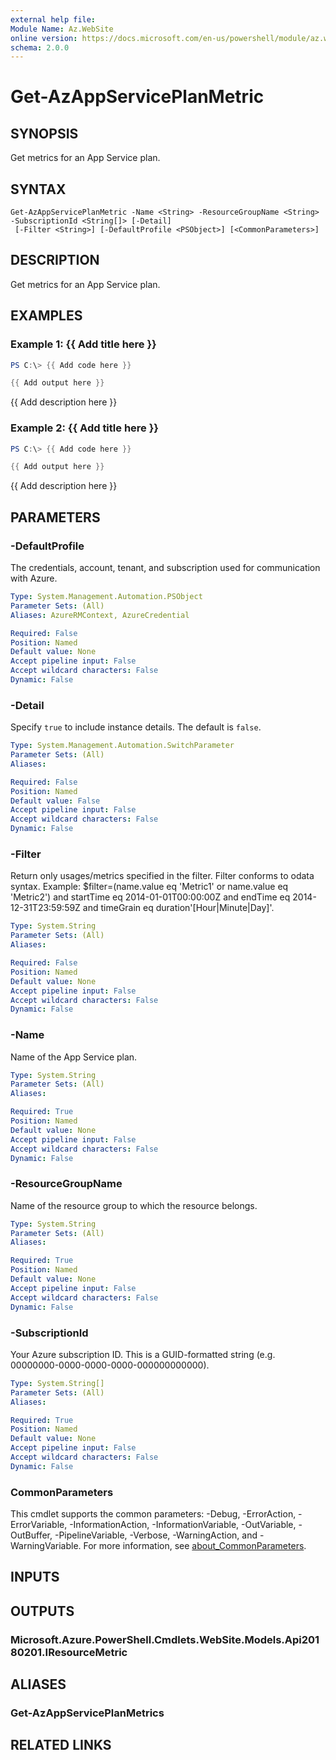 ```yaml
---
external help file:
Module Name: Az.WebSite
online version: https://docs.microsoft.com/en-us/powershell/module/az.website/get-azappserviceplanmetric
schema: 2.0.0
---
```


# Get-AzAppServicePlanMetric

## SYNOPSIS
Get metrics for an App Service plan.

## SYNTAX

```
Get-AzAppServicePlanMetric -Name <String> -ResourceGroupName <String> -SubscriptionId <String[]> [-Detail]
 [-Filter <String>] [-DefaultProfile <PSObject>] [<CommonParameters>]
```

## DESCRIPTION
Get metrics for an App Service plan.

## EXAMPLES

### Example 1: {{ Add title here }}
```powershell
PS C:\> {{ Add code here }}

{{ Add output here }}
```

{{ Add description here }}

### Example 2: {{ Add title here }}
```powershell
PS C:\> {{ Add code here }}

{{ Add output here }}
```

{{ Add description here }}

## PARAMETERS

### -DefaultProfile
The credentials, account, tenant, and subscription used for communication with Azure.

```yaml
Type: System.Management.Automation.PSObject
Parameter Sets: (All)
Aliases: AzureRMContext, AzureCredential

Required: False
Position: Named
Default value: None
Accept pipeline input: False
Accept wildcard characters: False
Dynamic: False
```

### -Detail
Specify <code>true</code> to include instance details.
The default is <code>false</code>.

```yaml
Type: System.Management.Automation.SwitchParameter
Parameter Sets: (All)
Aliases:

Required: False
Position: Named
Default value: False
Accept pipeline input: False
Accept wildcard characters: False
Dynamic: False
```

### -Filter
Return only usages/metrics specified in the filter.
Filter conforms to odata syntax.
Example: $filter=(name.value eq 'Metric1' or name.value eq 'Metric2') and startTime eq 2014-01-01T00:00:00Z and endTime eq 2014-12-31T23:59:59Z and timeGrain eq duration'[Hour|Minute|Day]'.

```yaml
Type: System.String
Parameter Sets: (All)
Aliases:

Required: False
Position: Named
Default value: None
Accept pipeline input: False
Accept wildcard characters: False
Dynamic: False
```

### -Name
Name of the App Service plan.

```yaml
Type: System.String
Parameter Sets: (All)
Aliases:

Required: True
Position: Named
Default value: None
Accept pipeline input: False
Accept wildcard characters: False
Dynamic: False
```

### -ResourceGroupName
Name of the resource group to which the resource belongs.

```yaml
Type: System.String
Parameter Sets: (All)
Aliases:

Required: True
Position: Named
Default value: None
Accept pipeline input: False
Accept wildcard characters: False
Dynamic: False
```

### -SubscriptionId
Your Azure subscription ID.
This is a GUID-formatted string (e.g.
00000000-0000-0000-0000-000000000000).

```yaml
Type: System.String[]
Parameter Sets: (All)
Aliases:

Required: True
Position: Named
Default value: None
Accept pipeline input: False
Accept wildcard characters: False
Dynamic: False
```

### CommonParameters
This cmdlet supports the common parameters: -Debug, -ErrorAction, -ErrorVariable, -InformationAction, -InformationVariable, -OutVariable, -OutBuffer, -PipelineVariable, -Verbose, -WarningAction, and -WarningVariable. For more information, see [about_CommonParameters](http://go.microsoft.com/fwlink/?LinkID=113216).

## INPUTS

## OUTPUTS

### Microsoft.Azure.PowerShell.Cmdlets.WebSite.Models.Api20180201.IResourceMetric

## ALIASES

### Get-AzAppServicePlanMetrics

## RELATED LINKS

